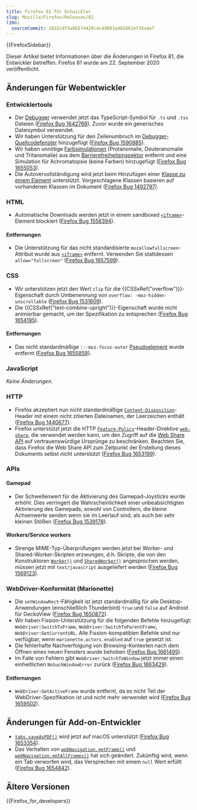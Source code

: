 ```yaml
---
title: Firefox 81 für Entwickler
slug: Mozilla/Firefox/Releases/81
l10n:
  sourceCommit: 1822cdf5a86574429c4c49883a402663ef16a4ef
---
```


{{FirefoxSidebar}}

Dieser Artikel bietet Informationen über die Änderungen in Firefox 81, die Entwickler betreffen. Firefox 81 wurde am 22. September 2020 veröffentlicht.

## Änderungen für Webentwickler

### Entwicklertools

- Der [Debugger](https://firefox-source-docs.mozilla.org/devtools-user/debugger/index.html) verwendet jetzt das TypeScript-Symbol für `.ts` und `.tsx` Dateien ([Firefox Bug 1642769](https://bugzil.la/1642769)). Zuvor wurde ein generisches Dateisymbol verwendet.
- Wir haben Unterstützung für den Zeilenumbruch im [Debugger-Quellcodefenster](https://firefox-source-docs.mozilla.org/devtools-user/debugger/ui_tour/index.html#source-pane) hinzugefügt ([Firefox Bug 1590885](https://bugzil.la/1590885)).
- Wir haben unnötige [Farbsimulationen](https://firefox-source-docs.mozilla.org/devtools-user/accessibility_inspector/simulation/index.html) (Protanomalie, Deuteranomalie und Tritanomalie) aus dem [Barrierefreiheitsinspektor](https://firefox-source-docs.mozilla.org/devtools-user/accessibility_inspector/index.html) entfernt und eine Simulation für Achromatopsie (keine Farben) hinzugefügt ([Firefox Bug 1655053](https://bugzil.la/1655053)).
- Die Autovervollständigung wird jetzt beim Hinzufügen einer [Klasse zu einem Element](https://firefox-source-docs.mozilla.org/devtools-user/page_inspector/how_to/examine_and_edit_css/index.html#viewing-and-changing-classes-on-an-element) unterstützt. Vorgeschlagene Klassen basieren auf vorhandenen Klassen im Dokument ([Firefox Bug 1492797](https://bugzil.la/1492797)).

### HTML

- Automatische Downloads werden jetzt in einem sandboxed [`<iframe>`](/de/docs/Web/HTML/Element/iframe)-Element blockiert ([Firefox Bug 1558394](https://bugzil.la/1558394)).

#### Entfernungen

- Die Unterstützung für das nicht standardisierte `mozallowfullscreen`-Attribut wurde aus [`<iframe>`](/de/docs/Web/HTML/Element/iframe) entfernt. Verwenden Sie stattdessen `allow="fullscreen"` ([Firefox Bug 1657599](https://bugzil.la/1657599)).

### CSS

- Wir unterstützen jetzt den Wert `clip` für die {{CSSxRef("overflow")}}-Eigenschaft durch Umbenennung von `overflow: -moz-hidden-unscrollable` ([Firefox Bug 1531609](https://bugzil.la/1531609)).
- Die {{CSSxRef("text-combine-upright")}}-Eigenschaft wurde nicht animierbar gemacht, um der Spezifikation zu entsprechen ([Firefox Bug 1654195](https://bugzil.la/1654195)).

#### Entfernungen

- Das nicht standardmäßige `::-moz-focus-outer` [Pseudoelement](/de/docs/Web/CSS/Pseudo-elements) wurde entfernt ([Firefox Bug 1655859](https://bugzil.la/1655859)).

### JavaScript

_Keine Änderungen._

### HTTP

- Firefox akzeptiert nun nicht standardmäßige [`Content-Disposition`](/de/docs/Web/HTTP/Headers/Content-Disposition)-Header mit einem nicht zitierten Dateinamen, der Leerzeichen enthält ([Firefox Bug 1440677](https://bugzil.la/1440677)).
- Firefox unterstützt jetzt die HTTP [`Feature-Policy`](/de/docs/Web/HTTP/Headers/Permissions-Policy)-Header-Direktive [`web-share`](/de/docs/Web/HTTP/Headers/Permissions-Policy/web-share), die verwendet werden kann, um den Zugriff auf die [Web Share API](/de/docs/Web/API/Navigator/share) auf vertrauenswürdige Ursprünge zu beschränken. Beachten Sie, dass Firefox die Web Share API zum Zeitpunkt der Erstellung dieses Dokuments selbst nicht unterstützt ([Firefox Bug 1653199](https://bugzil.la/1653199)).

### APIs

#### Gamepad

- Der Schwellenwert für die Aktivierung des Gamepad-Joysticks wurde erhöht. Dies verringert die Wahrscheinlichkeit einer unbeabsichtigten Aktivierung des Gamepads, sowohl von Controllern, die kleine Achsenwerte senden wenn sie im Leerlauf sind, als auch bei sehr kleinen Stößen ([Firefox Bug 1539178](https://bugzil.la/1539178)).

#### Workers/Service workers

- Strenge MIME-Typ-Überprüfungen werden jetzt bei Worker- und Shared-Worker-Skripten erzwungen, d.h. Skripte, die von den Konstruktoren [`Worker()`](/de/docs/Web/API/Worker/Worker) und [`SharedWorker()`](/de/docs/Web/API/SharedWorker/SharedWorker) angesprochen werden, müssen jetzt mit `text/javascript` ausgeliefert werden ([Firefox Bug 1569123](https://bugzil.la/1569123)).

### WebDriver-Konformität (Marionette)

- Die `setWindowRect`-Fähigkeit ist jetzt standardmäßig für alle Desktop-Anwendungen (einschließlich Thunderbird) `true` und `false` auf Android für GeckoView ([Firefox Bug 1650872](https://bugzil.la/1650872)).
- Wir haben Fission-Unterstützung für die folgenden Befehle hinzugefügt: `WebDriver:SwitchToFrame`, `WebDriver:SwitchToParentFrame`, `WebDriver:GetCurrentURL`. Alle Fission-kompatiblen Befehle sind nur verfügbar, wenn `marionette.actors.enabled` auf `true` gesetzt ist.
- Die fehlerhafte Nachverfolgung von Browsing-Kontexten nach dem Öffnen eines neuen Fensters wurde behoben ([Firefox Bug 1661495](https://bugzil.la/1661495)).
- Im Falle von Fehlern gibt `WebDriver:SwitchToWindow` jetzt immer einen einheitlichen `NoSuchWindowError` zurück ([Firefox Bug 1663429](https://bugzil.la/1663429)).

#### Entfernungen

- `WebDriver:GetActiveFrame` wurde entfernt, da es nicht Teil der WebDriver-Spezifikation ist und nicht mehr verwendet wird ([Firefox Bug 1659502](https://bugzil.la/1659502)).

## Änderungen für Add-on-Entwickler

- [`tabs.saveAsPDF()`](/de/docs/Mozilla/Add-ons/WebExtensions/API/tabs/saveAsPDF) wird jetzt auf macOS unterstützt ([Firefox Bug 1653354](https://bugzil.la/1653354)).
- Das Verhalten von [`webNavigation.getFrame()`](/de/docs/Mozilla/Add-ons/WebExtensions/API/webNavigation/getFrame) und [`webNavigation.getAllFrames()`](/de/docs/Mozilla/Add-ons/WebExtensions/API/webNavigation/getAllFrames) hat sich geändert. Zukünftig wird, wenn ein Tab verworfen wird, das Versprechen mit einem `null` Wert erfüllt ([Firefox Bug 1654842](https://bugzil.la/1654842)).

## Ältere Versionen

{{Firefox_for_developers}}
